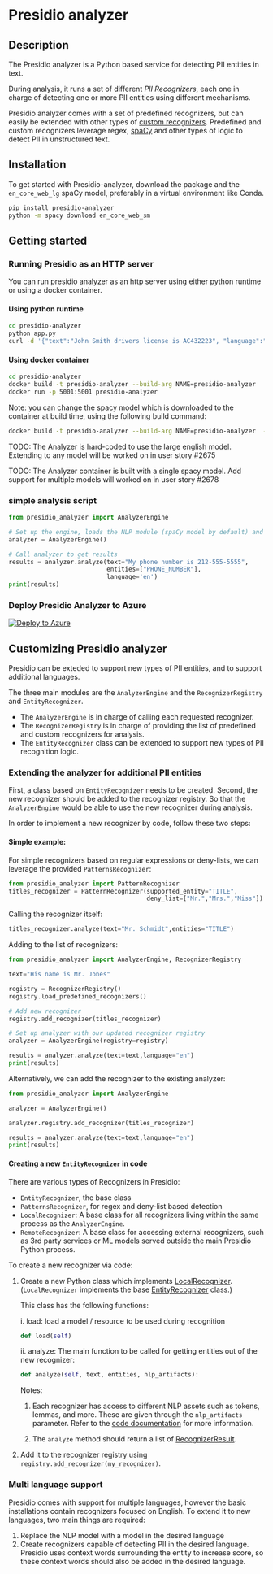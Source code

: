 # Presidio analyzer

## Description
The Presidio analyzer is a Python based service for detecting PII entities in text.

During analysis, it runs a set of different *PII Recognizers*, 
each one in charge of detecting one or more PII entities using different mechanisms.

Presidio analyzer comes with a set of predefined recognizers, 
but can easily be extended with other types of [custom recognizers](#customizing-presidio-analyzer).
Predefined and custom recognizers leverage regex, [spaCy](https://spacy.io/) 
and other types of logic to detect PII in unstructured text.
  
## Installation

To get started with Presidio-analyzer, 
download the package and the `en_core_web_lg` spaCy model, 
preferably in a virtual environment like Conda.


```sh
pip install presidio-analyzer
python -m spacy download en_core_web_sm
```

## Getting started

### Running Presidio as an HTTP server

You can run presidio analyzer as an http server using either python runtime or using a docker container.

#### Using python runtime

```sh
cd presidio-analyzer
python app.py
curl -d '{"text":"John Smith drivers license is AC432223", "language":"en"}' -H "Content-Type: application/json" -X POST http://localhost:3000/analyze
```

#### Using docker container

```sh
cd presidio-analyzer
docker build -t presidio-analyzer --build-arg NAME=presidio-analyzer  .
docker run -p 5001:5001 presidio-analyzer 
```

Note: you can change the spacy model which is downloaded to the container at build time, using the following build command:

```sh
docker build -t presidio-analyzer --build-arg NAME=presidio-analyzer  --build-arg SPACY_MODEL=en_core_web_sm .
```

TODO: The Analyzer is hard-coded to use the large english model. Extending to any model will be worked on in user story #2675

TODO: The Analyzer container is built with a single spacy model. Add support for multiple models will worked on in user story #2678

### simple analysis script

```python
from presidio_analyzer import AnalyzerEngine

# Set up the engine, loads the NLP module (spaCy model by default) and other PII recognizers
analyzer = AnalyzerEngine()

# Call analyzer to get results
results = analyzer.analyze(text="My phone number is 212-555-5555",
                           entities=["PHONE_NUMBER"],
                           language='en')
print(results)

```

### Deploy Presidio Analyzer to Azure

[![Deploy to Azure](https://aka.ms/deploytoazurebutton)](https://portal.azure.com/#create/Microsoft.Template/uri/https%3A%2F%2Fraw.githubusercontent.com%2Fmicrosoft%2Fpresidio%2Ffeature%2Fdeploy-to-azure%2Fpresidio-analyzer%2Fdeploytoazure.json)


## Customizing Presidio analyzer 

Presidio can be exteded to support new types of PII entities, and to support additional languages.

The three main modules are the `AnalyzerEngine` and the `RecognizerRegistry` and `EntityRecognizer`. 
- The `AnalyzerEngine` is in charge of calling each requested recognizer. 
- The `RecognizerRegistry` is in charge of providing the list of predefined and custom recognizers for analysis.
- The `EntityRecognizer` class can be extended to support new types of PII recognition logic.

### Extending the analyzer for additional PII entities

First, a class based on `EntityRecognizer` needs to be created. 
Second, the new recognizer should be added to the recognizer registry.
So that the `AnalyzerEngine` would be able to use the new recognizer during analysis.

In order to implement a new recognizer by code, follow these two steps:

#### Simple example:

For simple recognizers based on regular expressions or deny-lists, 
we can leverage the provided `PatternsRecognizer`:

```python
from presidio_analyzer import PatternRecognizer
titles_recognizer = PatternRecognizer(supported_entity="TITLE",
                                      deny_list=["Mr.","Mrs.","Miss"])
```

Calling the recognizer itself:
```python
titles_recognizer.analyze(text="Mr. Schmidt",entities="TITLE")
```

Adding to the list of recognizers:
```python
from presidio_analyzer import AnalyzerEngine, RecognizerRegistry

text="His name is Mr. Jones"

registry = RecognizerRegistry()
registry.load_predefined_recognizers()

# Add new recognizer
registry.add_recognizer(titles_recognizer)

# Set up analyzer with our updated recognizer registry
analyzer = AnalyzerEngine(registry=registry)

results = analyzer.analyze(text=text,language="en")
print(results)

```

Alternatively, we can add the recognizer to the existing analyzer:
```python
from presidio_analyzer import AnalyzerEngine

analyzer = AnalyzerEngine()

analyzer.registry.add_recognizer(titles_recognizer)

results = analyzer.analyze(text=text,language="en")
print(results)
```


#### Creating a new `EntityRecognizer` in code

There are various types of Recognizers in Presidio:
- `EntityRecognizer`, the base class
- `PatternsRecognizer`, for regex and deny-list based detection
- `LocalRecognizer`: A base class for all recognizers living within the same process as the `AnalyzerEngine`. 
- `RemoteRecognizer`: A base class for accessing external recognizers, 
such as 3rd party services or ML models served outside the main Presidio Python process.


To create a new recognizer via code:
1. Create a new Python class which implements [LocalRecognizer](presidio_analyzer/local_recognizer.py).
(`LocalRecognizer` implements the base [EntityRecognizer](presidio_analyzer/entity_recognizer.py) class.) 

    This class has the following functions:

    i. load: load a model / resource to be used during recognition
    
    ```python
   def load(self)
    ```
    
    ii. analyze: The main function to be called for getting entities out of the new recognizer:
    
    ```python
    def analyze(self, text, entities, nlp_artifacts):
    ```
    
    Notes:
    1. Each recognizer has access to different NLP assets such as tokens, lemmas, and more. 
    These are given through the `nlp_artifacts` parameter.
    Refer to the [code documentation](presidio_analyzer/entity_recognizer.py) for more information.
    
    2. The `analyze` method should return a list of [RecognizerResult](presidio_analyzer/recognizer_result.py). 

2. Add it to the recognizer registry using `registry.add_recognizer(my_recognizer)`.

### Multi language support

Presidio comes with support for multiple languages, however the basic installations 
contain recognizers focused on English. To extend it to new languages, two main things are required:
1. Replace the NLP model with a model in the desired language
2. Create recognizers capable of detecting PII in the desired language. 
Presidio uses context words surrounding the entity to increase score, so these context words should also be added in the desired language.
